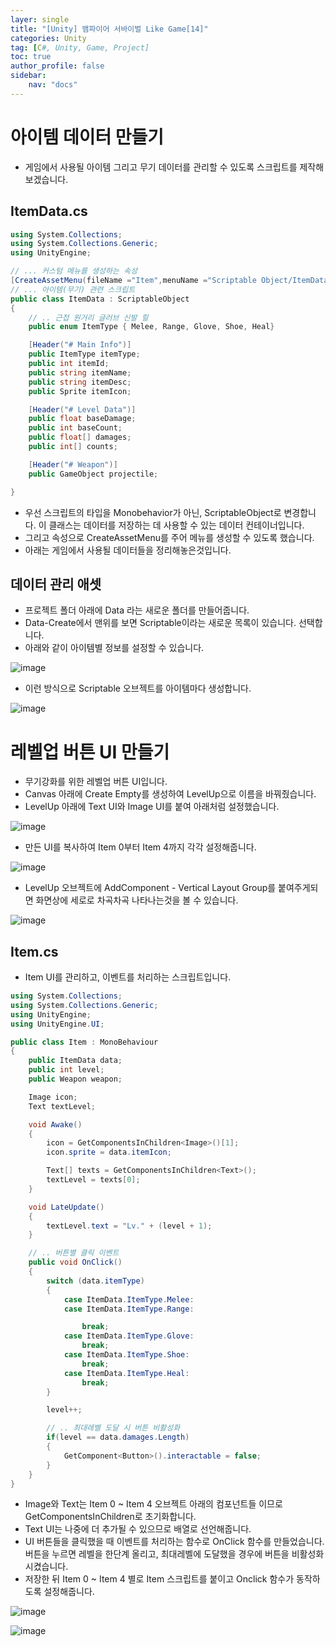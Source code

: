 ```yaml
---
layer: single
title: "[Unity] 뱀파이어 서바이벌 Like Game[14]"
categories: Unity
tag: [C#, Unity, Game, Project]
toc: true
author_profile: false
sidebar: 
    nav: "docs"
---
```



# 아이템 데이터 만들기
- 게임에서 사용될 아이템 그리고 무기 데이터를 관리할 수 있도록 스크립트를 제작해보겠습니다.

## ItemData.cs

```c#
using System.Collections;
using System.Collections.Generic;
using UnityEngine;

// ... 커스텀 메뉴를 생성하는 속성
[CreateAssetMenu(fileName ="Item",menuName ="Scriptable Object/ItemData")]
// ... 아이템(무기) 관련 스크립트
public class ItemData : ScriptableObject
{
    // .. 근접 원거리 글러브 신발 힐
    public enum ItemType { Melee, Range, Glove, Shoe, Heal}

    [Header("# Main Info")]
    public ItemType itemType;
    public int itemId;
    public string itemName;
    public string itemDesc;
    public Sprite itemIcon;

    [Header("# Level Data")]
    public float baseDamage;
    public int baseCount;
    public float[] damages;
    public int[] counts;

    [Header("# Weapon")]
    public GameObject projectile;

}
```

- 우선 스크립트의 타입을 Monobehavior가 아닌, ScriptableObject로 변경합니다. 이 클래스는 데이터를 저장하는 데 사용할 수 있는 데이터 컨테이너입니다.
- 그리고 속성으로 CreateAssetMenu를 주어 메뉴를 생성할 수 있도록 했습니다.
- 아래는 게임에서 사용될 데이터들을 정리해놓은것입니다.


## 데이터 관리 애셋
- 프로젝트 폴더 아래에 Data 라는 새로운 폴더를 만들어줍니다.
- Data-Create에서 맨위를 보면 Scriptable이라는 새로운 목록이 있습니다. 선택합니다.
- 아래와 같이 아이템별 정보를 설정할 수 있습니다.

![image](/images/2023/2023-11-24/capture_1.png)

- 이런 방식으로 Scriptable 오브젝트를 아이템마다 생성합니다.

![image](/images/2023/2023-11-24/capture_2.png)


# 레벨업 버튼 UI 만들기

- 무기강화를 위한 레벨업 버튼 UI입니다.
- Canvas 아래에 Create Empty를 생성하여 LevelUp으로 이름을 바꿔줬습니다.
- LevelUp 아래에 Text UI와 Image UI를 붙여 아래처럼 설정했습니다.


![image](/images/2023/2023-11-24/capture_3.png)


- 만든 UI를 복사하여 Item 0부터 Item 4까지 각각 설정해줍니다.

![image](/images/2023/2023-11-24/capture_4.png)

- LevelUp 오브젝트에 AddComponent - Vertical Layout Group를 붙여주게되면 화면상에 세로로 차곡차곡 나타나는것을 볼 수 있습니다.

![image](/images/2023/2023-11-24/capture_5.png)


## Item.cs

- Item UI를 관리하고, 이벤트를 처리하는 스크립트입니다.

```c#
using System.Collections;
using System.Collections.Generic;
using UnityEngine;
using UnityEngine.UI;

public class Item : MonoBehaviour
{
    public ItemData data;
    public int level;
    public Weapon weapon;

    Image icon;
    Text textLevel;

    void Awake()
    {
        icon = GetComponentsInChildren<Image>()[1];
        icon.sprite = data.itemIcon;

        Text[] texts = GetComponentsInChildren<Text>();
        textLevel = texts[0];
    }

    void LateUpdate()
    {
        textLevel.text = "Lv." + (level + 1);   
    }

    // .. 버튼별 클릭 이벤트
    public void OnClick()
    {
        switch (data.itemType)
        {
            case ItemData.ItemType.Melee:
            case ItemData.ItemType.Range:

                break;
            case ItemData.ItemType.Glove:
                break;
            case ItemData.ItemType.Shoe:
                break;
            case ItemData.ItemType.Heal:
                break;
        }

        level++;

        // .. 최대레벨 도달 시 버튼 비활성화
        if(level == data.damages.Length)
        {
            GetComponent<Button>().interactable = false;
        }
    }
}
```

- Image와 Text는 Item 0 ~ Item 4 오브젝트 아래의 컴포넌트들 이므로 GetComponentsInChildren로 초기화합니다.
- Text UI는 나중에 더 추가될 수 있으므로 배열로 선언해줍니다.
- UI 버튼들을 클릭했을 때 이벤트를 처리하는 함수로 OnClick 함수를 만들었습니다. 버튼을 누르면 레벨을 한단계 올리고, 최대레벨에 도달했을 경우에 버튼을 비활성화 시켰습니다.
- 저장한 뒤 Item 0 ~ Item 4 별로 Item 스크립트를 붙이고 Onclick 함수가 동작하도록 설정해줍니다.

![image](/images/2023/2023-11-24/capture_6.png)


![image](/images/2023/2023-11-24/capture_7.gif)
